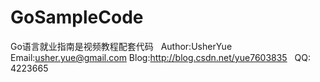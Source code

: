 # GoSampleCode
Go语言就业指南是视频教程配套代码  
Author:UsherYue
Email:usher.yue@gmail.com
Blog:http://blog.csdn.net/yue7603835  
QQ: 4223665  



